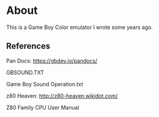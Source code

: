 # About

This is a Game Boy Color emulator I wrote some years ago.

## References

Pan Docs: https://gbdev.io/pandocs/

GBSOUND.TXT

Game Boy Sound Operation.txt

z80 Heaven: http://z80-heaven.wikidot.com/

Z80 Family CPU User Manual
